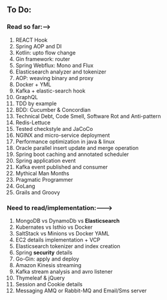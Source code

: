 ## To Do:
### Read so far:-->
1. REACT Hook
2. Spring AOP and DI
4. Kotlin: upto flow change
6. Gin framework: router
7. Spring Webflux: Mono and Flux
8. Elasticsearch analyzer and tokenizer
9. AOP: weaving binary and proxy
1. Docker + YML
1. Kafka + elastic-search hook
1. GraphQL
1. TDD by example
1. BDD: Cucumber & Concordian
1. Technical Debt, Code Smell, Software Rot and Anti-pattern
1. Redis-Lettuce
1. Tested checkstyle and JaCoCo
1. NGINX and micro-service deployment
1. Performance optimization in java & linux
1. Oracle parallel insert update and merge operation
1. Spring boot caching and annotated scheduler
1. Spring application event
1. Kafka event published and consumer
1. Mythical Man Months
1. Pragmatic Programmer
1. GoLang
1. Grails and Groovy

### Need to read/implementation:--->
1. MongoDB vs DynamoDb vs __Elasticsearch__
1. Kubernates vs Isthio vs Docker
1. SaltStack vs Minions vs Docker YAML
1. EC2 details implementation + VCP
1. Elasticsearch tokenizer and index creation
1. Spring __security__ details
1. Go-Gin: apply and deploy
1. Amazon Kinesis streaming
1. Kafka stream analysis and avro listener
1. Thymeleaf & jQuery
1. Session and Cookie details
1. Messaging AMQ or Rabbit-MQ and Email/Sms server
